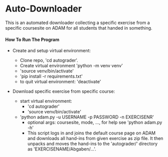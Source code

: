 # Auto-Downloader
This is an automated downloader collecting a specific exercise from a specific coursesite on ADAM for all students that handed in something.

#### How To Run The Program

- Create and setup virtual environment:
  - Clone repo, 'cd autograder'.
  - Create virtual environment 'python -m venv venv'
  - 'source venv/bin/activate'
  - 'pip install -r requirements.txt'
  - to quit virtual environment: 'deactivate'

- Download specific exercise from specific course:
  - start virtual environment:
    - 'cd autograder'
    - 'source venv/bin/activate'
  - 'python adam.py -u USERNAME -p PASSWORD -n EXERCISENR'
    - optional args: coursesite, mode, ..., for help see 'python adam.py -h'
    - This script logs in and joins the default course page on ADAM and downloads all hand-ins from given exercise as zip file. It then unpacks and moves the hand-ins to the 'autograder/' directory as 'EXERCISENAME/Abgaben/...'.




